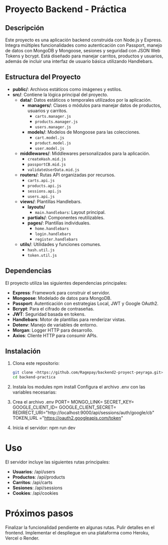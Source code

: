# Proyecto Backend - Práctica

## Descripción
Este proyecto es una aplicación backend construida con Node.js y Express. Integra múltiples funcionalidades como autenticación con Passport, manejo de datos con MongoDB y Mongoose, sesiones y seguridad con JSON Web Tokens y bcrypt. Está diseñado para manejar carritos, productos y usuarios, además de incluir una interfaz de usuario básica utilizando Handlebars.

## Estructura del Proyecto
- **public/**: Archivos estáticos como imágenes y estilos.
- **src/**: Contiene la lógica principal del proyecto.
  - **data/**: Datos estáticos o temporales utilizados por la aplicación.
    - **managers/**: Clases o módulos para manejar datos de productos, usuarios y carritos.
        - `carts.manager.js`
        - `products.manager.js`
        - `users.manager.js`
    - **models/**: Modelos de Mongoose para las colecciones.
        - `cart.model.js`
        - `product.model.js`
        - `user.model.js`
  - **middlewares/**: Middlewares personalizados para la aplicación.
    - `createHash.mid.js`
    - `passportCB.mid.js`
    - `validateUserData.mid.js`
  - **routers/**: Rutas API organizadas por recursos.
    - `carts.api.js`
    - `products.api.js`
    - `sessions.api.js`
    - `users.api.js`
  - **views/**: Plantillas Handlebars.
    - **layouts/**
      - `main.handlebars`: Layout principal.
    - **partials/**: Componentes reutilizables.
    - **pages/**: Plantillas individuales.
      - `home.handlebars`
      - `login.handlebars`
      - `register.handlebars`
  - **utils/**: Utilidades y funciones comunes.
    - `hash.util.js`
    - `token.util.js`

## Dependencias
El proyecto utiliza las siguientes dependencias principales:
- **Express**: Framework para construir el servidor.
- **Mongoose**: Modelado de datos para MongoDB.
- **Passport**: Autenticación con estrategias Local, JWT y Google OAuth2.
- **Bcrypt**: Para el cifrado de contraseñas.
- **JWT**: Seguridad basada en tokens.
- **Handlebars**: Motor de plantillas para renderizar vistas.
- **Dotenv**: Manejo de variables de entorno.
- **Morgan**: Logger HTTP para desarrollo.
- **Axios**: Cliente HTTP para consumir APIs.

## Instalación
1. Clona este repositorio:
   ```bash
   git clone <https://github.com/Ragepay/backend2-proyect-peyraga.git>
   cd backend-practica

2. Instala los modules
    npm install
    Configura el archivo .env con las variables necesarias:

3. Crea el archivo .env
    PORT=
    MONGO_LINK=
    SECRET_KEY=
    GOOGLE_CLIENT_ID=
    GOOGLE_CLIENT_SECRET=
    REDIRECT_URI="http://localhost:9000/api/sessions/auth/google/cb"
    TOKEN_URL ="https://oauth2.googleapis.com/token"

4. Inicia el servidor:
    npm run dev

# Uso
El servidor incluye las siguientes rutas principales:
- **Usuarios**: /api/users
- **Productos**: /api/products
- **Carritos**: /api/carts
- **Sesiones**: /api/sessions
- **Cookies**: /api/cookies

# Próximos pasos
Finalizar la funcionalidad pendiente en algunas rutas.
Pulir detalles en el frontend.
Implementar el despliegue en una plataforma como Heroku, Vercel o Render.
